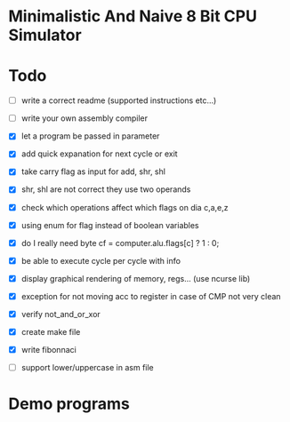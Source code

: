 # Minimalistic And Naive 8 Bit CPU Simulator 


# Todo

- [ ] write a correct readme (supported instructions etc...)    
- [ ] write your own assembly compiler   
- [x] let a program be passed in parameter   
- [x] add quick expanation for next cycle or exit 
- [x] take carry flag as input for add, shr, shl    
- [x] shr, shl are not correct they use two operands     
- [x] check which operations affect which flags on dia c,a,e,z    
- [x] using enum for flag instead of boolean variables    
- [x] do I really need byte cf = computer.alu.flags[c] ? 1 : 0;    
- [x] be able to execute cycle per cycle with info     
- [x] display graphical rendering of memory, regs... (use ncurse lib)    
- [x] exception for not moving acc to register in case of CMP not very clean       
- [x] verify not_and_or_xor    
- [x] create make file 
- [x] write fibonnaci   
- [ ] support lower/uppercase in asm file


# Demo programs

